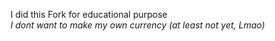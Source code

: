 I did this Fork for educational purpose
<br>
*I dont want to make my own currency (at least not yet, Lmao)*
